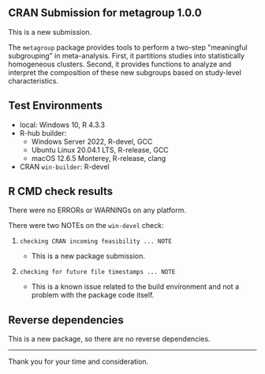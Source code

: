 ## CRAN Submission for metagroup 1.0.0

This is a new submission.

The `metagroup` package provides tools to perform a two-step "meaningful subgrouping" in meta-analysis. First, it partitions studies into statistically homogeneous clusters. Second, it provides functions to analyze and interpret the composition of these new subgroups based on study-level characteristics.

## Test Environments
* local: Windows 10, R 4.3.3
* R-hub builder:
  * Windows Server 2022, R-devel, GCC
  * Ubuntu Linux 20.04.1 LTS, R-release, GCC
  * macOS 12.6.5 Monterey, R-release, clang
* CRAN `win-builder`: R-devel

## R CMD check results
There were no ERRORs or WARNINGs on any platform.

There were two NOTEs on the `win-devel` check:

1.  `checking CRAN incoming feasibility ... NOTE`
    * This is a new package submission.

2.  `checking for future file timestamps ... NOTE`
    * This is a known issue related to the build environment and not a problem with the package code itself.

## Reverse dependencies
This is a new package, so there are no reverse dependencies.

---

Thank you for your time and consideration.
